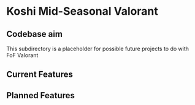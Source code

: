 # Koshi Mid-Seasonal Valorant

## Codebase aim
This subdirectory is a placeholder for possible future projects to do with FoF Valorant

## Current Features


## Planned Features
